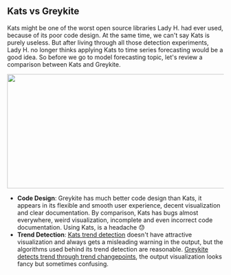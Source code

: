 ## Kats vs Greykite

Kats might be one of the worst open source libraries Lady H. had ever used, because of its poor code design. At the same time, we can't say Kats is purely useless. But after living through all those detection experiments, Lady H. no longer thinks applying Kats to time series forecasting would be a good idea. So before we go to model forecasting topic, let's review a comparison between Kats and Greykite.

<p align="left">
<img src="https://github.com/lady-h-world/My_Garden/blob/main/images/Garden_Totem_images/detection/kats_vs_gk_tb.png" width="987" height="266" />
</p>

* <b>Code Design</b>: Greykite has much better code design than Kats, it appears in its flexible and smooth user experience, decent visualization and clear documentation. By comparison, Kats has bugs almost everywhere, weird visualization, incomplete and even incorrect code documentation. Using Kats, is a headache 😓
* <b>Trend Detection</b>: [Kats trend detection][1] doesn't have attractive visualization and always gets a misleading warning in the output, but the algorithms used behind its trend detection are reasonable. [Greykite detects trend through trend changepoints][2], the output visualization looks fancy but sometimes confusing.


[1]:https://github.com/lady-h-world/My_Garden/blob/main/reading_pages/YinYang/ts8.md
[2]:https://github.com/lady-h-world/My_Garden/blob/main/reading_pages/YinYang/ts10.md#trend-changepoint-detection
